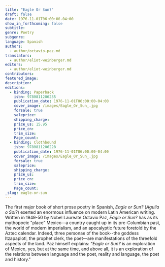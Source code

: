 ```yaml
---
title: "Eagle Or Sun?"
draft: false
date: 1976-11-01T06:00:00-04:00
show_in_forthcoming: false
subtitle:
genre: Poetry
subgenre:
language: Spanish
authors:
  - author/octavio-paz.md
translators:
  - author/eliot-weinberger.md
editors:
  - author/eliot-weinberger.md
contributors:
featured_image:
description:
editions:
  - binding: Paperback
    isbn: 9780811206235
    publication_date: 1976-11-01T06:00:00-04:00
    cover_image: /images/Eagle_Or_Sun_.jpg
    forsale: true
    saleprice:
    shipping_charge:
    price_us: 15.95
    price_cn:
    trim_size:
    Page_count:
  - binding: Clothbound
    isbn: 9780811206228
    publication_date: 1976-11-01T06:00:00-04:00
    cover_image: /images/Eagle_Or_Sun_.jpg
    forsale: true
    saleprice:
    shipping_charge:
    price_us:
    price_cn:
    trim_size:
    Page_count:
_slug: eagle-or-sun
---
```


The first major book of short prose poetry in Spanish, _Eagle or Sun?_ (_Aguila o Sol?_) exerted an enormous influence on modern Latin American writing. Written in 1949-50 by Nobel Laureate Octavio Paz, _Eagle or Sun?_ has as its mythopoeic "place" Mexico––a country caught up in its pre-Columbian past, the world of modern imperialism, and an apocalyptic future foretold by the Aztec calendar. Indeed, three personae of the book--the goddess Itzapaplotl, the prophet clerk, the poet––are manifestations of the threefold aspects of the land. Paz himself explains: _"Eagle or Sun?_ is an exploration of Mexico, yes, but at the same time, and above all, it is an exploration of the relations between language and the poet, reality and language, the poet and history."


